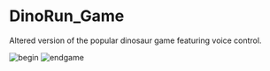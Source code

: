 # DinoRun_Game
Altered version of the popular dinosaur game featuring voice control.


![begin](https://user-images.githubusercontent.com/59706168/125683069-5ef636e4-39eb-4ee7-8875-c75d6ce6ee25.jpg)
![endgame](https://user-images.githubusercontent.com/59706168/125683071-0500eb9c-db2e-4a8c-8573-bd1c507967c3.jpg)

